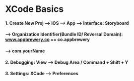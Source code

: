 # XCode Basics


#### 1. Create New Proj --> iOS --> App --> Interface: Storyboard 
####    --> Organization Identifier(Bundle ID/ Reversal Domain): www.appbrewery.co == co.appbrewery
####    --> com.yourName
#### 2. Debugging: View --> Debug Area / Command + Shift + Y
#### 3. Settings: XCode --> Preferences
